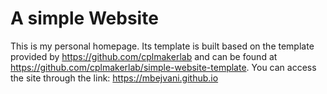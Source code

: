 # A simple Website
This is my personal homepage. Its template is built based on the template provided by https://github.com/cplmakerlab and can be found at https://github.com/cplmakerlab/simple-website-template.
You can access the site through the link: https://mbejvani.github.io

